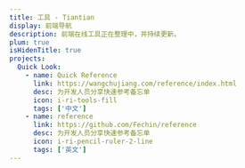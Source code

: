 ```yaml
---
title: 工具 - Tiantian
display: 前端导航
description: 前端在线工具正在整理中，并持续更新。
plum: true
isHidenTitle: true
projects: 
  Quick Look:
    - name: Quick Reference
      link: https://wangchujiang.com/reference/index.html
      desc: 为开发人员分享快速参考备忘单
      icon: i-ri-tools-fill
      tags: ['中文']
    - name: reference
      link: https://github.com/Fechin/reference
      desc: 为开发人员分享快速参考备忘单
      icon: i-ri-pencil-ruler-2-line
      tags: ['英文']
---
```

<!-- @layout-full-width -->

<NavsTabs :description="frontmatter.description" />

<NavsList :projects="frontmatter.projects" />